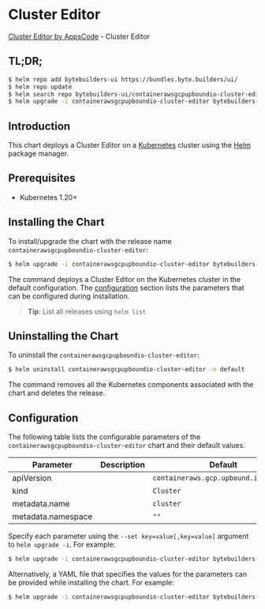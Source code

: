 # Cluster Editor

[Cluster Editor by AppsCode](https://byte.builders) - Cluster Editor

## TL;DR;

```bash
$ helm repo add bytebuilders-ui https://bundles.byte.builders/ui/
$ helm repo update
$ helm search repo bytebuilders-ui/containerawsgcpupboundio-cluster-editor --version=v0.4.18
$ helm upgrade -i containerawsgcpupboundio-cluster-editor bytebuilders-ui/containerawsgcpupboundio-cluster-editor -n default --create-namespace --version=v0.4.18
```

## Introduction

This chart deploys a Cluster Editor on a [Kubernetes](http://kubernetes.io) cluster using the [Helm](https://helm.sh) package manager.

## Prerequisites

- Kubernetes 1.20+

## Installing the Chart

To install/upgrade the chart with the release name `containerawsgcpupboundio-cluster-editor`:

```bash
$ helm upgrade -i containerawsgcpupboundio-cluster-editor bytebuilders-ui/containerawsgcpupboundio-cluster-editor -n default --create-namespace --version=v0.4.18
```

The command deploys a Cluster Editor on the Kubernetes cluster in the default configuration. The [configuration](#configuration) section lists the parameters that can be configured during installation.

> **Tip**: List all releases using `helm list`

## Uninstalling the Chart

To uninstall the `containerawsgcpupboundio-cluster-editor`:

```bash
$ helm uninstall containerawsgcpupboundio-cluster-editor -n default
```

The command removes all the Kubernetes components associated with the chart and deletes the release.

## Configuration

The following table lists the configurable parameters of the `containerawsgcpupboundio-cluster-editor` chart and their default values.

|     Parameter      | Description |                     Default                      |
|--------------------|-------------|--------------------------------------------------|
| apiVersion         |             | <code>containeraws.gcp.upbound.io/v1beta1</code> |
| kind               |             | <code>Cluster</code>                             |
| metadata.name      |             | <code>cluster</code>                             |
| metadata.namespace |             | <code>""</code>                                  |


Specify each parameter using the `--set key=value[,key=value]` argument to `helm upgrade -i`. For example:

```bash
$ helm upgrade -i containerawsgcpupboundio-cluster-editor bytebuilders-ui/containerawsgcpupboundio-cluster-editor -n default --create-namespace --version=v0.4.18 --set apiVersion=containeraws.gcp.upbound.io/v1beta1
```

Alternatively, a YAML file that specifies the values for the parameters can be provided while
installing the chart. For example:

```bash
$ helm upgrade -i containerawsgcpupboundio-cluster-editor bytebuilders-ui/containerawsgcpupboundio-cluster-editor -n default --create-namespace --version=v0.4.18 --values values.yaml
```
